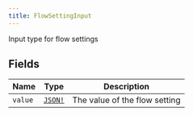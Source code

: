 ```yaml
---
title: FlowSettingInput
---
```


Input type for flow settings

## Fields

| Name | Type | Description |
|------|------|-------------|
| `value` | [`JSON!`](../scalar/json.md) | The value of the flow setting |
